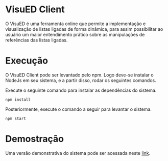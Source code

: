 # VisuED Client

O VisuED é uma ferramenta online que permite a implementação e visualização de listas ligadas de forma dinâmica, para assim possibilitar ao usuário um maior entendimento prático sobre as manipulações de referências das listas ligadas.

# Execução

O VisuED Client pode ser levantado pelo npm. Logo deve-se instalar o NodeJs em seu sistema, e a partir disso, rodar os seguintes comandos.

Execute o seguinte comando para instalar as dependências do sistema.
```
npm install
```
Posteriormente, execute o comando a seguir para levantar o sistema.
```
npm start
```
# Demostração

Uma versão demonstrativa do sistema pode ser acessada neste [link](http://vps16522.publiccloud.com.br/).
